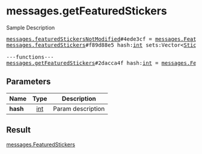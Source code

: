 # messages.getFeaturedStickers

Sample Description

<pre>
<a href="../constructor/messages.featuredStickersNotModified.md">messages.featuredStickersNotModified</a>#4ede3cf = <a href="../type/messages.FeaturedStickers.md">messages.FeaturedStickers</a>;
<a href="../constructor/messages.featuredStickers.md">messages.featuredStickers</a>#f89d88e5 hash:<a href="../type/int.md">int</a> sets:Vector&lt;<a href="../type/StickerSetCovered.md">StickerSetCovered</a>&gt; unread:Vector&lt;<a href="../type/long.md">long</a>&gt; = <a href="../type/messages.FeaturedStickers.md">messages.FeaturedStickers</a>;

---functions---
<a href="../method/messages.getFeaturedStickers.md">messages.getFeaturedStickers</a>#2dacca4f hash:<a href="../type/int.md">int</a> = <a href="../type/messages.FeaturedStickers.md">messages.FeaturedStickers</a>;
</pre>
## Parameters

| Name | Type | Description |
|------|:----:|-------------|
| **hash** | <a href="../type/int.md">int</a> | Param description |

## Result

<a href="../type/messages.FeaturedStickers.md">messages.FeaturedStickers</a>

